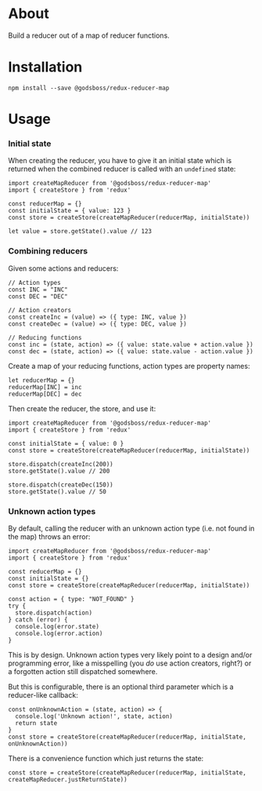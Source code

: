 About
=====

Build a reducer out of a map of reducer functions.

Installation
============

    npm install --save @godsboss/redux-reducer-map

Usage
=====

### Initial state

When creating the reducer, you have to give it an initial state which is
returned when the combined reducer is called with an `undefined` state:

    import createMapReducer from '@godsboss/redux-reducer-map'
    import { createStore } from 'redux'

    const reducerMap = {}
    const initialState = { value: 123 }
    const store = createStore(createMapReducer(reducerMap, initialState))

    let value = store.getState().value // 123

### Combining reducers

Given some actions and reducers:

    // Action types
    const INC = "INC"
    const DEC = "DEC"

    // Action creators
    const createInc = (value) => ({ type: INC, value })
    const createDec = (value) => ({ type: DEC, value })

    // Reducing functions
    const inc = (state, action) => ({ value: state.value + action.value })
    const dec = (state, action) => ({ value: state.value - action.value })

Create a map of your reducing functions, action types are property names:

    let reducerMap = {}
    reducerMap[INC] = inc
    reducerMap[DEC] = dec

Then create the reducer, the store, and use it:

    import createMapReducer from '@godsboss/redux-reducer-map'
    import { createStore } from 'redux'

    const initialState = { value: 0 }
    const store = createStore(createMapReducer(reducerMap, initialState))

    store.dispatch(createInc(200))
    store.getState().value // 200

    store.dispatch(createDec(150))
    store.getState().value // 50

### Unknown action types

By default, calling the reducer with an unknown action type (i.e. not found in
the map) throws an error:

    import createMapReducer from '@godsboss/redux-reducer-map'
    import { createStore } from 'redux'

    const reducerMap = {}
    const initialState = {}
    const store = createStore(createMapReducer(reducerMap, initialState))

    const action = { type: "NOT_FOUND" }
    try {
      store.dispatch(action)
    } catch (error) {
      console.log(error.state)
      console.log(error.action)
    }

This is by design. Unknown action types very likely point to a design and/or
programming error, like a misspelling (you _do_ use action creators, right?) or
a forgotten action still dispatched somewhere.

But this is configurable, there is an optional third parameter which is a
reducer-like callback:

    const onUnknownAction = (state, action) => {
      console.log('Unknown action!', state, action)
      return state
    }
    const store = createStore(createMapReducer(reducerMap, initialState, onUnknownAction))

There is a convenience function which just returns the state:

    const store = createStore(createMapReducer(reducerMap, initialState, createMapReducer.justReturnState))
